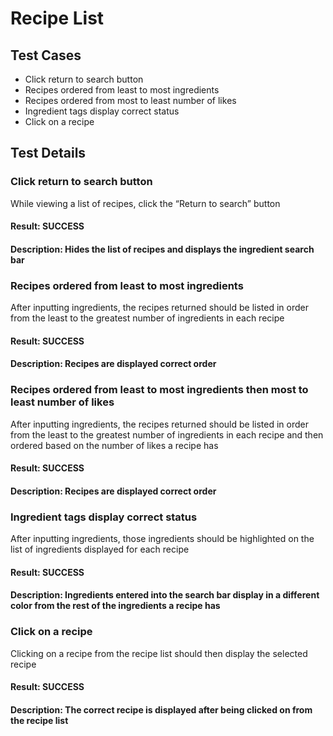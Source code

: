 # Recipe List

## Test Cases
- Click return to search button
- Recipes ordered from least to most ingredients
- Recipes ordered from most to least number of likes
- Ingredient tags display correct status
- Click on a recipe

## Test Details
### Click return to search button
While viewing a list of recipes, click the “Return to search” button
#### Result: SUCCESS
#### Description: Hides the list of recipes and displays the ingredient search bar

### Recipes ordered from least to most ingredients
After inputting ingredients, the recipes returned should be listed in order from the least to the greatest number of ingredients in each recipe
#### Result: SUCCESS
#### Description: Recipes are displayed correct order

### Recipes ordered from least to most ingredients then most to least number of likes
After inputting ingredients, the recipes returned should be listed in order from the least to the greatest number of ingredients in each recipe and then ordered based on the number of likes a recipe has
#### Result: SUCCESS
#### Description: Recipes are displayed correct order

### Ingredient tags display correct status
After inputting ingredients, those ingredients should be highlighted on the list of ingredients displayed for each recipe
#### Result: SUCCESS
#### Description: Ingredients entered into the search bar display in a different color from the rest of the ingredients a recipe has

### Click on a recipe
Clicking on a recipe from the recipe list should then display the selected recipe
#### Result: SUCCESS
#### Description: The correct recipe is displayed after being clicked on from the recipe list
